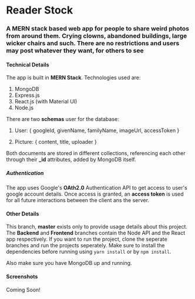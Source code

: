 # Reader Stock

### A MERN stack based web app for people to share weird photos from around them. Crying clowns, abandoned buildings, large wicker chairs and such. There are no restrictions and users may post whatever they want, for others to see

#### Technical Details
The app is built in **MERN Stack**. Technologies used are:
1. MongoDB
2. Express.js
3. React.js (with Material UI)
4. Node.js

There are two **schemas** user for the database:
1. User: {
    googleId,
    givenName,
    familyName,
    imageUrl,
    accessToken
}

2. Picture: {
    content,
    title,
    uploader
}

Both documents are stored in different collections, referencing each other through their **_id** attributes, added by MongoDB itself. 

##### Authentication
The app uses Google's **OAth2.0** Authentication API to get access to user's google account details. Once access is granted, an **access token** is used for all future interactions between the client ans the server.

#### Other Details

This branch, **master** exists only to provide usage details about this project.
The **Backend** and **Frontend** branches contain the Node API and the React app respectively. If you want to run the project, clone the seperate branches and run the projects seperately. Make sure to install the dependencies before running using `yarn install` or by `npm install`.

Also make sure you have MongoDB up and running. 

#### Screenshots
Coming Soon!
